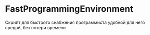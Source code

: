 # FastProgrammingEnvironment
Скрипт для быстрого снабжения программиста удобной для него средой, без потери времени
